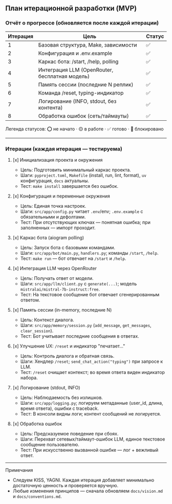 ## План итерационной разработки (MVP)

### Отчёт о прогрессе (обновляется после каждой итерации)

| Итерация | Цель | Статус |
|---|---|---|
| 1 | Базовая структура, Make, зависимости | ✅ |
| 2 | Конфигурация и .env.example | ✅ |
| 3 | Каркас бота: /start, /help, polling | ✅ |
| 4 | Интеграция LLM (OpenRouter, бесплатная модель) | ✅ |
| 5 | Память сессии (последние N реплик) | ✅ |
| 6 | Команда /reset, typing-индикатор | ✅ |
| 7 | Логирование (INFO, stdout, без контента) | ✅ |
| 8 | Обработка ошибок (сеть/таймауты) | ✅ |

Легенда статусов: ⭕️ не начато · 🟡 в работе · ✅ готово · 🔴 блокировано

---

### Итерации (каждая итерация — тестируема)

1. [x] Инициализация проекта и окружения
   - Цель: Подготовить минимальный каркас проекта.
   - Шаги: `pyproject.toml`, `Makefile` (install, run, lint, format), `uv` конфигурация, `docs` актуальны.
   - Тест: `make install` завершается без ошибок.

2. [x] Конфигурация и переменные окружения
   - Цель: Единая точка настроек.
   - Шаги: `src/app/config.py` читает `.env`/env; `.env.example` с обязательными и дефолтами.
   - Тест: При отсутствующих ключах — понятная ошибка; при заполненных — импорт проходит.

3. [x] Каркас бота (aiogram polling)
   - Цель: Запуск бота с базовыми командами.
   - Шаги: `src/app/bot/main.py`, `handlers.py`; команды `/start`, `/help`.
   - Тест: `make run` — бот отвечает на `/start` и `/help`.

4. [x] Интеграция LLM через OpenRouter
   - Цель: Получать ответ от модели.
   - Шаги: `src/app/llm/client.py` с `generate(...)`; модель `mistralai/mistral-7b-instruct:free`.
   - Тест: На текстовое сообщение бот отвечает сгенерированным ответом.

5. [x] Память сессии (in-memory, последние N)
   - Цель: Контекст диалога.
   - Шаги: `src/app/memory/session.py` (`add_message`, `get_messages`, `clear_session`).
   - Тест: Бот учитывает последние сообщения в ответах.

6. [x] Улучшение UX: `/reset` и индикатор "печатает..."
   - Цель: Контроль диалога и обратная связь.
   - Шаги: Хендлер `/reset`; `send_chat_action("typing")` при запросе к LLM.
   - Тест: `/reset` очищает контекст; во время ответа виден индикатор набора.

7. [x] Логирование (stdout, INFO)
   - Цель: Наблюдаемость без излишков.
   - Шаги: `src/app/logging.py`; логируем метаданные (user_id, длина, время ответа), ошибки с traceback.
   - Тест: В консоли видны логи; контент сообщений не логируется.

8. [x] Обработка ошибок
   - Цель: Предсказуемое поведение при сбоях.
   - Шаги: Перехват сетевых/таймаут-ошибок LLM, единое текстовое сообщение пользователю.
   - Тест: При искусственно вызванной ошибке — лог + вежливый ответ.

---

Примечания
- Следуем KISS, YAGNI. Каждая итерация добавляет минимально достаточную ценность и проверяется вручную.
- Любые изменения принципов — сначала обновляем `docs/vision.md` и `docs/conventions.md`.

